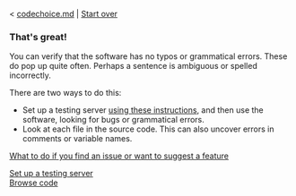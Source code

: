 < [codechoice.md](codechoice.md) | [Start over](welcome.md)
### That's great!
You can verify that the software has no typos or grammatical errors. These do pop up quite often. Perhaps a sentence is ambiguous or spelled incorrectly.

There are two ways to do this:
 - Set up a testing server [using these instructions](testingserver.md), and then use the software, looking for bugs or grammatical errors.
 - Look at each file in the source code. This can also uncover errors in comments or variable names.
 
[What to do if you find an issue or want to suggest a feature](createissue.md)

[Set up a testing server](testingserver.md)  
[Browse code](https://github.com/Paragramex/forum/)